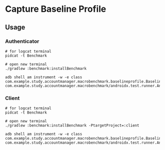 Capture Baseline Profile
========================

Usage
-----

### Authenticator ###

```shell
# for logcat terminal
pidcat -t Benchmark

# open new terminal
./gradlew :benchmark:installBenchmark

adb shell am instrument -w -e class com.example.study.accountmanager.macrobenchmark.baselineprofile.BaselineProfileGenerator#startupLoginActivity com.example.study.accountmanager.macrobenchmark/androidx.test.runner.AndroidJUnitRunner
```

### Client ###

```shell
# for logcat terminal
pidcat -t Benchmark

# open new terminal
./gradlew :benchmark:installBenchmark -PtargetProject=:client

adb shell am instrument -w -e class com.example.study.accountmanager.macrobenchmark.baselineprofile.BaselineProfileGenerator#startupClientMainActivity com.example.study.accountmanager.macrobenchmark/androidx.test.runner.AndroidJUnitRunner
```
